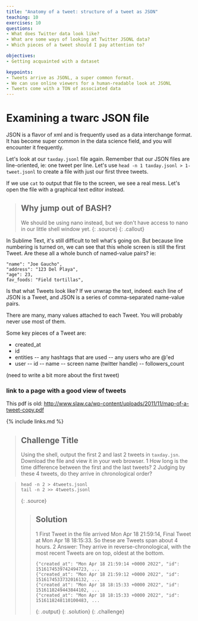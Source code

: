 ```yaml
---
title: "Anatomy of a tweet: structure of a tweet as JSON"
teaching: 10
exercises: 10
questions:
- What does Twitter data look like?
- What are some ways of looking at Twitter JSONL data?
- Which pieces of a tweet should I pay attention to?

objectives:
- Getting acquainted with a dataset

keypoints:
- Tweets arrive as JSONL, a super common format.
- We can use online viewers for a human-readable look at JSONL
- Tweets come with a TON of associated data
---
```


# Examining a twarc JSON file

JSON is a flavor of xml and is frequently used as a data interchange
format. It has become super common in the data science field, and you will 
encounter it frequently. 

Let's look at our `taxday.jsonl` file again. Remember that our JSON files are line-oriented,
ie: one tweet per line. Let's use `head -n 1 taxday.jsonl > 1-tweet.jsonl` to create a file
with just our first three tweets.

If we use `cat` to output that file to the screen, we see a real mess. Let's
open the file with a graphical text editor instead. 

> ## Why jump out of BASH?
>
> We should be using nano instead, but we don't have access to nano
> in our little shell window yet. 
> {: .source}
{: .callout}

In Sublime Text, it's still difficult to tell what's going on. But because line numbering is
turned on, we can see that this whole screen is still the first Tweet. Are these all a whole
bunch of named-value pairs? ie:

~~~
"name": "Joe Gaucho",
"address": "123 Del Playa",
"age": 23,
fav_foods: "Field tortillas",
~~~

Is that what Tweets look like? If we unwrap the text, indeed: each line of JSON is a Tweet,
and JSON is a series of comma-separated name-value pairs. 

There are many, many values attached to each Tweet. You will probably never use
most of them. 

Some key pieces of a Tweet are:
- created_at
- id
- entities
  -- any hashtags that are used
  -- any users who are @'ed
- user
  -- id
  -- name
  -- screen name (twitter handle)
  -- followers_count
  
(need to write a bit more about the first tweet)

### link to a page with a good view of tweets
This pdf is old: http://www.slaw.ca/wp-content/uploads/2011/11/map-of-a-tweet-copy.pdf


{% include links.md %}

> ## Challenge Title
>
> Using the shell, output the first 2 and last 2 tweets in `taxday.jsn`.
> Download the file and view it in your web browser. 
> 1 How long is the time difference between the first and the last tweets?
> 2 Judging by these 4 tweets, do they arrive in chronological order?
> 

> ~~~
> head -n 2 > 4tweets.jsonl
> tail -n 2 >> 4tweets.jsonl
> ~~~
> {: .source}
>
> > ## Solution
> >
> > 1 First Tweet in the file arrived Mon Apr 18 21:59:14, Final Tweet at Mon Apr 18 18:15:33. So these 
> > are Tweets span about 4 hours.
> > 2 Answer: They arrive in reverse-chronological, with the most recent Tweets are on top, oldest at the bottom.
> > ~~~
> > {"created_at": "Mon Apr 18 21:59:14 +0000 2022", "id": 1516174539742494723, ...
> > {"created_at": "Mon Apr 18 21:59:12 +0000 2022", "id": 1516174533732016132, ...
> > {"created_at": "Mon Apr 18 18:15:33 +0000 2022", "id": 1516118249443844102, ...
> > {"created_at": "Mon Apr 18 18:15:33 +0000 2022", "id": 1516118248110100483, ...
> > ~~~
> > {: .output}
> {: .solution}
{: .challenge}
